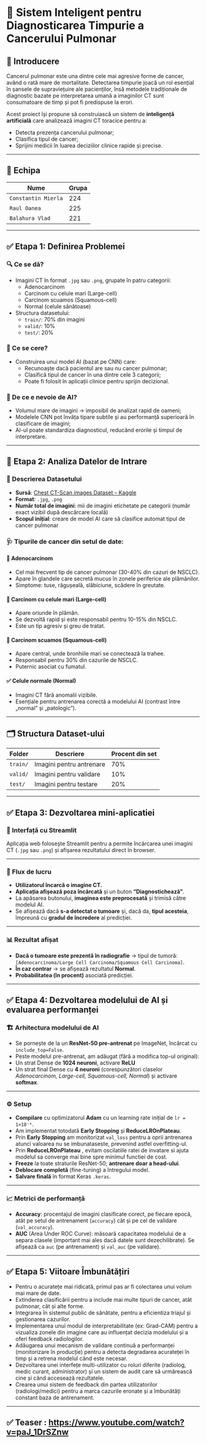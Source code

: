 
# 🧠 Sistem Inteligent pentru Diagnosticarea Timpurie a Cancerului Pulmonar

## 📌 Introducere

Cancerul pulmonar este una dintre cele mai agresive forme de cancer, având o rată mare de mortalitate. Detectarea timpurie joacă un rol esențial în șansele de supraviețuire ale pacienților, însă metodele tradiționale de diagnostic bazate pe interpretarea umană a imaginilor CT sunt consumatoare de timp și pot fi predispuse la erori.

Acest proiect își propune să construiască un sistem de **inteligență artificială** care analizează imagini CT toracice pentru a:
- Detecta prezența cancerului pulmonar;
- Clasifica tipul de cancer;
- Sprijini medicii în luarea deciziilor clinice rapide și precise.

---

## 🔎 Echipa

| Nume                | Grupa              | 
|---------------------|--------------------|
| `Constantin Mierla` | 224                |
| `Raul Oanea`        | 225                |
| `Balahura Vlad`     | 221                | 

---

## ✅ Etapa 1: Definirea Problemei

### 🔍 Ce se dă?
- Imagini CT în format `.jpg` sau `.png`, grupate în patru categorii:
  - Adenocarcinom
  - Carcinom cu celule mari (Large-cell)
  - Carcinom scuamos (Squamous-cell)
  - Normal (celule sănătoase)
- Structura datasetului:
  - `train/`: 70% din imagini
  - `valid/`: 10%
  - `test/`: 20%

### 🎯 Ce se cere?
- Construirea unui model AI (bazat pe CNN) care:
  - Recunoaște dacă pacientul are sau nu cancer pulmonar;
  - Clasifică tipul de cancer în una dintre cele 3 categorii;
  - Poate fi folosit în aplicații clinice pentru sprijin decizional.

### 🤖 De ce e nevoie de AI?
- Volumul mare de imagini → imposibil de analizat rapid de oameni;
- Modelele CNN pot învăța tipare subtile și au performanță superioară în clasificare de imagini;
- AI-ul poate standardiza diagnosticul, reducând erorile și timpul de interpretare.

---

## 🔎 Etapa 2: Analiza Datelor de Intrare

### 📁 Descrierea Datasetului
- **Sursă**: [Chest CT-Scan images Dataset – Kaggle](https://www.kaggle.com/datasets/mohamedhanyyy/chest-ctscan-images/data)
- **Format**: `.jpg`, `.png`
- **Număr total de imagini**: mii de imagini etichetate pe categorii (număr exact vizibil după descărcare locală)
- **Scopul inițial**: creare de model AI care să clasifice automat tipul de cancer pulmonar

### 🩺 Tipurile de cancer din setul de date:

#### 🔬 Adenocarcinom
- Cel mai frecvent tip de cancer pulmonar (30-40% din cazuri de NSCLC).
- Apare în glandele care secretă mucus în zonele periferice ale plămânilor.
- Simptome: tuse, răgușeală, slăbiciune, scădere în greutate.

#### 🔬 Carcinom cu celule mari (Large-cell)
- Apare oriunde în plămân.
- Se dezvoltă rapid și este responsabil pentru 10-15% din NSCLC.
- Este un tip agresiv și greu de tratat.

#### 🔬 Carcinom scuamos (Squamous-cell)
- Apare central, unde bronhiile mari se conectează la trahee.
- Responsabil pentru 30% din cazurile de NSCLC.
- Puternic asociat cu fumatul.

#### ✅ Celule normale (Normal)
- Imagini CT fără anomalii vizibile.
- Esențiale pentru antrenarea corectă a modelului AI (contrast între „normal” și „patologic”).

---

## 🗂️ Structura Dataset-ului

| Folder   | Descriere                  | Procent din set |
|----------|----------------------------|------------------|
| `train/` | Imagini pentru antrenare   | 70%              |
| `valid/` | Imagini pentru validare    | 10%              |
| `test/`  | Imagini pentru testare     | 20%              |

---

## ✅ Etapa 3: Dezvoltarea mini-aplicatiei

### 🎨 Interfață cu Streamlit
Aplicația web folosește Streamlit pentru a permite încărcarea unei imagini CT (`.jpg` sau `.png`) și afișarea rezultatului direct în browser.

---

### 🚀 Flux de lucru

- **Utilizatorul încarcă o imagine CT.**
- **Aplicația afișează poza încărcată** și un buton **“Diagnostichează”**.
- La apăsarea butonului, **imaginea este preprocesată** și trimisă către modelul AI.
- Se afișează dacă **s-a detectat o tumoare** și, dacă da, **tipul acesteia**, împreună cu **gradul de încredere** al predicției.

---

### 📊 Rezultat afișat

- **Dacă o tumoare este prezentă în radiografie** → tipul de tumoră: `[Adenocarcinoma/Large Cell Carcinoma/Squamous Cell Carcinoma]`.
- **În caz contrar** → se afișează rezultatul **Normal**.
- **Probabilitatea (în procent)** asociată predicției.

---

## ✅ Etapa 4: Dezvoltarea modelului de AI și evaluarea performanței

### 🏗️ Arhitectura modelului de AI

- Se pornește de la un **ResNet-50 pre-antrenat** pe ImageNet, încărcat cu `include_top=False`.
-  Peste modelul pre-antrenat, am adăugat (fără a modifica top-ul original):
  - Un strat Dense de **1024 neuroni**, activare **ReLU**  
  - Un strat final Dense cu **4 neuroni** (corespunzători claselor _Adenocarcinom, Large-cell, Squamous-cell, Normal_) și activare **softmax**.

---

### ⚙️ Setup

-  **Compilare** cu optimizatorul **Adam** cu un learning rate inițial de `lr = 1×10⁻⁴`.
-  Am implementat totodată **Early Stopping** și **ReduceLROnPlateau**.
-  Prin **Early Stopping** am monitorizat `val_loss` pentru a oprii antrenarea atunci valoarea nu se imbunataseste, prevenind astfel overfitting-ul.
-  Prin **ReduceLROnPlateau** , evitam oscilatiile ratei de invatare si ajuta modelul sa converge mai bine spre minimul functiei de cost.
- **Freeze** la toate straturile ResNet-50; **antrenare doar a head-ului**.
- **Deblocare completă** (fine-tuning) a întregului model.
- **Salvare finală** în format Keras `.keras`.

---

### 📈 Metrici de performanță

- **Accuracy**: procentajul de imagini clasificate corect, pe fiecare epocă, atât pe setul de antrenament (`accuracy`) cât și pe cel de validare (`val_accuracy`).
- **AUC** (Area Under ROC Curve): măsoară capacitatea modelului de a separa clasele (important mai ales dacă datele sunt dezechilibrate). Se afișează ca `auc` (pe antrenament) și `val_auc` (pe validare).


---

## ✅ Etapa 5: Viitoare Îmbunătățiri

- Pentru o acuratețe mai ridicată, primul pas ar fi colectarea unui volum mai mare de date.
- Extinderea clasificării pentru a include mai multe tipuri de cancer, atât pulmonar, cât și alte forme.
- Integrarea în sistemul public de sănătate, pentru a eficientiza triajul și gestionarea cazurilor.
- Implementarea unui modul de interpretabilitate (ex: Grad-CAM) pentru a vizualiza zonele din imagine care au influențat decizia modelului și a oferi feedback radiologilor.
- Adăugarea unui mecanism de validare continuă a performanței (monitorizare în producție) pentru a detecta degradarea acurateței în timp și a retrena modelul când este necesar.
- Dezvoltarea unei interfețe multi-utilizator cu roluri diferite (radiolog, medic curant, administrator) și un sistem de audit care să urmărească cine și când accesează rezultatele.
- Crearea unui sistem de feedback din partea utilizatorilor (radiologi/medici) pentru a marca cazurile eronate și a îmbunătăți constant baza de antrenament.

---
## ✅ Teaser : https://www.youtube.com/watch?v=paJ_1DrSZnw

